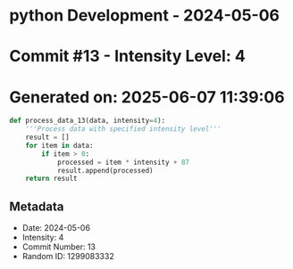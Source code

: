 ﻿# python Development - 2024-05-06
# Commit #13 - Intensity Level: 4
# Generated on: 2025-06-07 11:39:06
```python
def process_data_13(data, intensity=4):
    '''Process data with specified intensity level'''
    result = []
    for item in data:
        if item > 0:
            processed = item * intensity + 87
            result.append(processed)
    return result
```
## Metadata
- Date: 2024-05-06
- Intensity: 4
- Commit Number: 13
- Random ID: 1299083332
